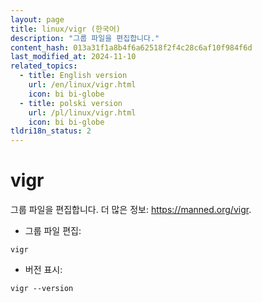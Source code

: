 ```yaml
---
layout: page
title: linux/vigr (한국어)
description: "그룹 파일을 편집합니다."
content_hash: 013a31f1a8b4f6a62518f2f4c28c6af10f984f6d
last_modified_at: 2024-11-10
related_topics:
  - title: English version
    url: /en/linux/vigr.html
    icon: bi bi-globe
  - title: polski version
    url: /pl/linux/vigr.html
    icon: bi bi-globe
tldri18n_status: 2
---
```

# vigr

그룹 파일을 편집합니다.
더 많은 정보: <https://manned.org/vigr>.

- 그룹 파일 편집:

`vigr`

- 버전 표시:

`vigr --version`
